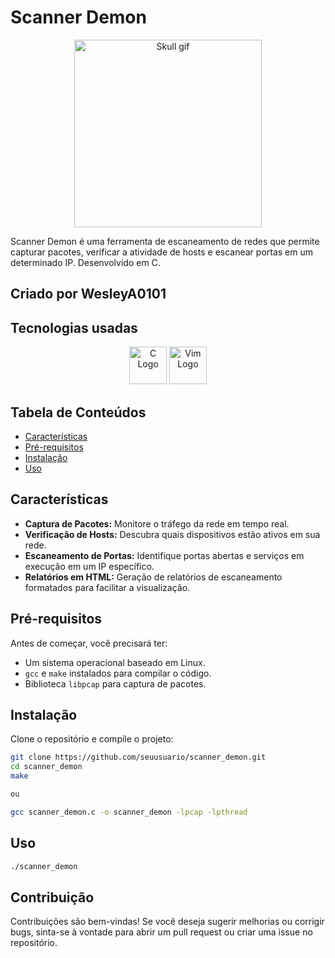 # Scanner Demon

<div align="center">
  <img src="https://media0.giphy.com/media/l2JhnXnR5PvTOPjEs/giphy.webp?cid=790b7611t6cc3o6f93krq4axmx7az7muwsn2x5jo9548ioqh&ep=v1_gifs_search&rid=giphy.webp&ct=g" width="300" height="300" alt="Skull gif"/>
</div>

Scanner Demon é uma ferramenta de escaneamento de redes que permite capturar pacotes, verificar a atividade de hosts e escanear portas em um determinado IP. Desenvolvido em C.

## Criado por WesleyA0101

## Tecnologias usadas

<div align="center">
  <img src="https://icongr.am/devicon/c-original.svg?size=128&color=currentColor" alt="C Logo" width="60" height="60"/>
  <img src="https://icongr.am/devicon/vim-original.svg?size=128&color=currentColor" alt="Vim Logo" width="60" height="60"/>
</div>

## Tabela de Conteúdos

- [Características](#características)
- [Pré-requisitos](#pré-requisitos)
- [Instalação](#instalação)
- [Uso](#uso)

## Características

- **Captura de Pacotes:** Monitore o tráfego da rede em tempo real.
- **Verificação de Hosts:** Descubra quais dispositivos estão ativos em sua rede.
- **Escaneamento de Portas:** Identifique portas abertas e serviços em execução em um IP específico.
- **Relatórios em HTML:** Geração de relatórios de escaneamento formatados para facilitar a visualização.

## Pré-requisitos

Antes de começar, você precisará ter:

- Um sistema operacional baseado em Linux.
- `gcc` e `make` instalados para compilar o código.
- Biblioteca `libpcap` para captura de pacotes.

## Instalação

Clone o repositório e compile o projeto:

```bash
git clone https://github.com/seuusuario/scanner_demon.git
cd scanner_demon
make

ou

gcc scanner_demon.c -o scanner_demon -lpcap -lpthread
```
## Uso

```bash
./scanner_demon
```
## Contribuição 

Contribuições são bem-vindas! Se você deseja sugerir melhorias ou corrigir bugs, sinta-se à vontade para abrir um pull request ou criar uma issue no repositório.
